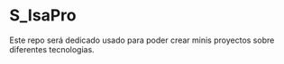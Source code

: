 # S_IsaPro
Este repo será dedicado usado para poder crear minis proyectos sobre diferentes tecnologias. 
